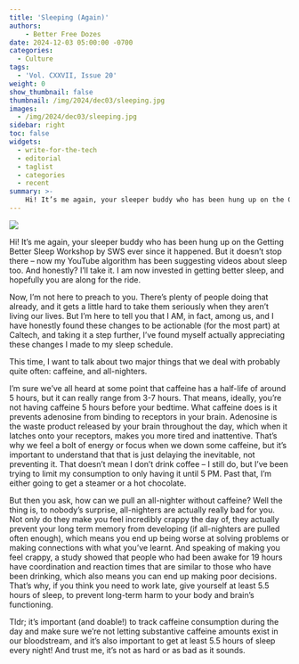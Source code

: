 ```yaml
---
title: 'Sleeping (Again)'
authors:
    - Better Free Dozes
date: 2024-12-03 05:00:00 -0700
categories:
  - Culture
tags:
  - 'Vol. CXXVII, Issue 20'
weight: 0
show_thumbnail: false
thumbnail: /img/2024/dec03/sleeping.jpg
images:
  - /img/2024/dec03/sleeping.jpg
sidebar: right
toc: false
widgets:
  - write-for-the-tech
  - editorial
  - taglist
  - categories
  - recent
summary: >-
    Hi! It’s me again, your sleeper buddy who has been hung up on the Getting Better Sleep Workshop by SWS ever since it happened. But it doesn’t stop there – now my YouTube algorithm has been suggesting videos about sleep too. And honestly? I’ll take it. I am now invested in getting better sleep, and hopefully you are along for the ride.
---
```


![](/img/2024/dec03/sleeping.jpg)

Hi! It’s me again, your sleeper buddy who has been hung up on the Getting Better Sleep Workshop by SWS ever since it happened. But it doesn’t stop there – now my YouTube algorithm has been suggesting videos about sleep too. And honestly? I’ll take it. I am now invested in getting better sleep, and hopefully you are along for the ride.

Now, I’m not here to preach to you. There’s plenty of people doing that already, and it gets a little hard to take them seriously when they aren’t living our lives. But I’m here to tell you that I AM, in fact, among us, and I have honestly found these changes to be actionable (for the most part) at Caltech, and taking it a step further, I’ve found myself actually appreciating these changes I made to my sleep schedule.

This time, I want to talk about two major things that we deal with probably quite often: caffeine, and all-nighters.

I’m sure we’ve all heard at some point that caffeine has a half-life of around 5 hours, but it can really range from 3-7 hours. That means, ideally, you’re not having caffeine 5 hours before your bedtime. What caffeine does is it prevents adenosine from binding to receptors in your brain. Adenosine is the waste product released by your brain throughout the day, which when it latches onto your receptors, makes you more tired and inattentive. That’s why we feel a bolt of energy or focus when we down some caffeine, but it’s important to understand that that is just delaying the inevitable, not preventing it. That doesn’t mean I don’t drink coffee – I still do, but I’ve been trying to limit my consumption to only having it until 5 PM. Past that, I’m either going to get a steamer or a hot chocolate.

But then you ask, how can we pull an all-nighter without caffeine? Well the thing is, to nobody’s surprise, all-nighters are actually really bad for you. Not only do they make you feel incredibly crappy the day of, they actually prevent your long term memory from developing (if all-nighters are pulled often enough), which means you end up being worse at solving problems or making connections with what you’ve learnt. And speaking of making you feel crappy, a study showed that people who had been awake for 19 hours have coordination and reaction times that are similar to those who have been drinking, which also means you can end up making poor decisions. That’s why, if you think you need to work late, give yourself at least 5.5 hours of sleep, to prevent long-term harm to your body and brain’s functioning.

Tldr; it’s important (and doable!) to track caffeine consumption during the day and make sure we’re not letting substantive caffeine amounts exist in our bloodstream, and it’s also important to get at least 5.5 hours of sleep every night! And trust me, it’s not as hard or as bad as it sounds.